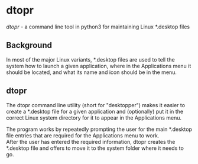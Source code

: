 # dtopr
*dtopr* - a command line tool in python3 for maintaining Linux *.desktop files

Background
----------
In most of the major Linux variants, *.desktop files are used to tell the
system how to launch a given application, where in the Applications menu it should
be located, and what its name and icon should be in the menu.

dtopr
-----
The dtopr command line utility (short for "desktopper") makes it easier to create
a *.desktop file for a given application and (optionally) put it in the correct
Linux system directory for it to appear in the Applications menu.

The program works by repeatedly prompting the user for the main
*.desktop file entries that are required for the Applications menu to work.  
After the user has entered the required information, dtopr creates the *.desktop
file and offers to move it to the system folder where it needs to go.
